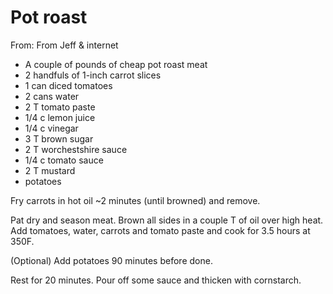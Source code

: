 # Pot roast
From: From Jeff & internet

* A couple of pounds of cheap pot roast meat
* 2 handfuls of 1-inch carrot slices
* 1 can diced tomatoes
* 2 cans water
* 2 T tomato paste
* 1/4 c lemon juice
* 1/4 c vinegar
* 3 T brown sugar
* 2 T worchestshire sauce
* 1/4 c tomato sauce
* 2 T mustard
* potatoes

Fry carrots in hot oil ~2 minutes (until browned) and remove. 

Pat dry and season meat.  Brown all sides in a couple T of oil over high heat.  Add tomatoes, water, carrots and tomato paste and cook for 3.5 hours at 350F.

(Optional) Add potatoes 90 minutes before done.

Rest for 20 minutes.  Pour off some sauce and thicken with cornstarch.

